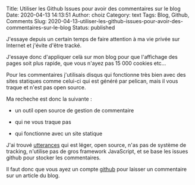 Title: Utiliser les Github Issues pour avoir des commentaires sur le blog
Date: 2020-04-13 14:13:51
Author: choiz
Category: text
Tags: Blog, Github, Comments
Slug: 2020-04-13-utiliser-les-github-issues-pour-avoir-des-commentaires-sur-le-blog
Status: published

J'essaye depuis un certain temps de faire attention à ma vie privée sur Internet et j'évite d'être tracké.

J'essaye donc d'appliquer celà sur mon blog pour que l'affichage des pages soit plus rapide, que vous n'ayez pas 15 000 cookies etc…

Pour les commentaires j'utilisais disqus qui fonctionne très bien avec des sites statiques comme celui-ci qui est généré par pelican, mais il vous traque et n'est pas open source.

Ma recheche est donc la suivante :

- un outil open source de gestion de commentaire

- qui ne vous traque pas

- qui fonctionne avec un site statique

J'ai trouvé [utterances](https://utteranc.es/) qui est léger, open source, n'as pas de système de tracking, n'utilise pas de gros framework JavaScript, et se base les issues github pour stocker les commentaires.

Il faut donc que vous ayez un compte [github](https://github.com) pour laisser un commentaire sur un article du blog.

